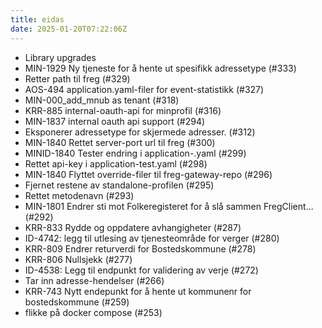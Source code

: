 ```yaml
---
title: eidas
date: 2025-01-20T07:22:06Z
---
```

- Library upgrades
- MIN-1929 Ny tjeneste for å hente ut spesifikk adressetype (#333)
- Retter path til freg (#329)
- AOS-494 application.yaml-filer for event-statistikk (#327)
- MIN-000_add_mnub as tenant (#318)
- KRR-885 internal-oauth-api for minprofil (#316)
- MIN-1837 internal oauth api support (#294)
- Eksponerer adressetype for skjermede adresser. (#312)
- MIN-1840 Rettet server-port  url til freg (#300)
- MINID-1840 Tester endring i application-.yaml (#299)
- Rettet api-key i application-test.yaml (#298)
- MIN-1840 Flyttet override-filer til freg-gateway-repo (#296)
- Fjernet restene av standalone-profilen (#295)
- Rettet metodenavn (#293)
- MIN-1801 Endrer sti mot Folkeregisteret for å slå sammen FregClient... (#292)
- KRR-833 Rydde og oppdatere avhangigheter (#287)
- ID-4742: legg til utlesing av tjenesteområde for verger (#280)
- KRR-809 Endrer returverdi for Bostedskommune (#278)
- KRR-806 Nullsjekk (#277)
- ID-4538: Legg til endpunkt for validering av verje (#272)
- Tar inn adresse-hendelser (#266)
- KRR-743 Nytt endepunkt for å hente ut kommunenr for bostedskommune (#259)
- flikke på docker compose (#253)

